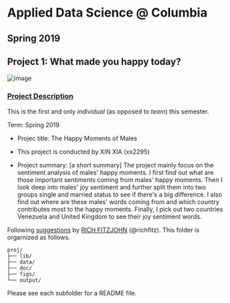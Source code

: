 # Applied Data Science @ Columbia
## Spring 2019
## Project 1: What made you happy today?

![image](figs/title.jpeg)

### [Project Description](doc/Proj1_desc.md)
This is the first and only *individual* (as opposed to *team*) this semester. 

Term: Spring 2019

+ Projec title: The Happy Moments of Males
+ This project is conducted by XIN XIA (xx2295)

+ Project summary: [a short summary] The project mainly focus on the sentiment analysis of males' happy moments. I first find out what are those important sentiments coming from males' happy moments. Then I look deep into males' joy sentiment and further split them into two groups single and married status to see if there's a big difference. I also find out where are these males' words coming from and which country contributes most to the happy moments. Finally, I pick out two countries Venezuela and United Kingdom to see their joy sentiment words.

Following [suggestions](http://nicercode.github.io/blog/2013-04-05-projects/) by [RICH FITZJOHN](http://nicercode.github.io/about/#Team) (@richfitz). This folder is orgarnized as follows.

```
proj/
├── lib/
├── data/
├── doc/
├── figs/
└── output/
```

Please see each subfolder for a README file.
